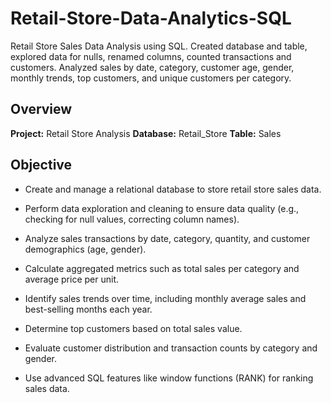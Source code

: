 # Retail-Store-Data-Analytics-SQL

Retail Store Sales Data Analysis using SQL. Created database and table, explored data for nulls, renamed columns, counted transactions and customers. Analyzed sales by date, category, customer age, gender, monthly trends, top customers, and unique customers per category.

## Overview 

**Project:** Retail Store Analysis
**Database:** Retail_Store
**Table:** Sales

## Objective 

- Create and manage a relational database to store retail store sales data.

- Perform data exploration and cleaning to ensure data quality (e.g., checking for null values, correcting column names).

- Analyze sales transactions by date, category, quantity, and customer demographics (age, gender).

- Calculate aggregated metrics such as total sales per category and average price per unit.

- Identify sales trends over time, including monthly average sales and best-selling months each year.

- Determine top customers based on total sales value.

- Evaluate customer distribution and transaction counts by category and gender.

- Use advanced SQL features like window functions (RANK) for ranking sales data.

